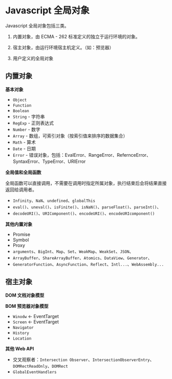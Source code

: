 # Javascript 全局对象

Javascript 全局对象包括三类。

1. 内置对象，由 ECMA - 262 标准定义的独立于运行环境的对象。

2. 宿主对象，由运行环境宿主机定义。（如：预览器）

3. 用户定义的全局对象

## 内置对象

**基本对象**

- `Object`
- `Function`
- `Boolean`
- `String` - 字符串
- `RegExp` - 正则表达式
- `Number` - 数字
- `Array` - 数组，可索引对象（按索引值来排序的数据集合）
- `Math` - 算术
- `Date` - 日期
- `Error` - 错误对象，包括：EvalError、RangeError、RefernceError、SyntaxError、TypeError、URIError

**全局值和全局函数**

全局函数可以直接调用，不需要在调用时指定所属对象，执行结束后会将结果直接返回给调用者。

- `Infinity`、`NaN`、`undefined`、`globalThis`
- `eval()`、`uneval()`、`isFinite()`、`isNaN()`、`parseFloat()`、`parseInt()`、
- `decodeURI()`、`URIComponent()`、`encodeURI()`、`encodeURIcomponent()`

**其他内置对象**

- Promise
- Symbol
- Proxy
- `arguments`、`BigInt`、`Map`、`Set`、`WeakMap`、`WeakSet`、`JSON`、
- `ArrayBuffer`、`ShareArrayBuffer`、`Atomics`、`DataView`、`Generator`、
- `GeneratorFunction`、`AsyncFunction`、`Reflect`、`Intl...`、`WebAssembly...`

## 宿主对象

**DOM 文档对象模型**

**BOM 预览器对象模型**

- `Winodw` <- EventTarget
- `Screen` <- EventTarget
- `Navigator`
- `History`
- `Location`

**其他 Web API**

- 交叉观察者：`Intersection Observer`、`IntersectionObserverEntry`、`DOMRectReadOnly`、`DOMRect`
- `GlobalEventHandlers`